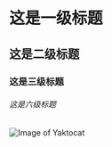 # 这是一级标题
## 这是二级标题
### 这是三级标题
###### 这是六级标题

![Image of Yaktocat](https://octodex.github.com/images/yaktocat.png)
